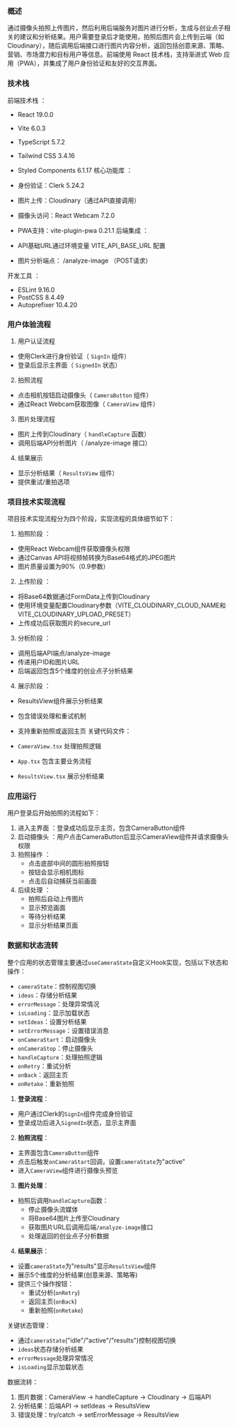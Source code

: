 ### 概述

通过摄像头拍照上传图片，然后利用后端服务对图片进行分析，生成与创业点子相关的建议和分析结果。用户需要登录后才能使用，拍照后图片会上传到云端（如 Cloudinary），随后调用后端接口进行图片内容分析，返回包括创意来源、策略、营销、市场潜力和目标用户等信息。前端使用 React 技术栈，支持渐进式 Web 应用（PWA），并集成了用户身份验证和友好的交互界面。

### 技术栈

前端技术栈 ：

- React 19.0.0
- Vite 6.0.3
- TypeScript 5.7.2
- Tailwind CSS 3.4.16
- Styled Components 6.1.17
核心功能库 ：

- 身份验证：Clerk 5.24.2
- 图片上传：Cloudinary（通过API直接调用）
- 摄像头访问：React Webcam 7.2.0
- PWA支持：vite-plugin-pwa 0.21.1
后端集成 ：

- API基础URL通过环境变量 VITE_API_BASE_URL 配置
- 图片分析端点： /analyze-image （POST请求）

开发工具 ：

- ESLint 9.16.0
- PostCSS 8.4.49
- Autoprefixer 10.4.20

### 用户体验流程

1. 用户认证流程
- 使用Clerk进行身份验证（ `SignIn` 组件）
- 登录后显示主界面（ `SignedIn` 状态）
2. 拍照流程
- 点击相机按钮启动摄像头（ `CameraButton` 组件）
- 通过React Webcam获取图像（ `CameraView` 组件）
3. 图片处理流程
- 图片上传到Cloudinary（ `handleCapture` 函数）
- 调用后端API分析图片（ /analyze-image 接口）
4. 结果展示
- 显示分析结果（ `ResultsView` 组件）
- 提供重试/重拍选项

### 项目技术实现流程
项目技术实现流程分为四个阶段，实现流程的具体细节如下：

1. 拍照阶段 ：
- 使用React Webcam组件获取摄像头权限
- 通过Canvas API将视频帧转换为Base64格式的JPEG图片
- 图片质量设置为90%（0.9参数）
2. 上传阶段 ：
- 将Base64数据通过FormData上传到Cloudinary
- 使用环境变量配置Cloudinary参数（VITE_CLOUDINARY_CLOUD_NAME和VITE_CLOUDINARY_UPLOAD_PRESET）
- 上传成功后获取图片的secure_url
3. 分析阶段 ：
- 调用后端API端点/analyze-image
- 传递用户ID和图片URL
- 后端返回包含5个维度的创业点子分析结果
4. 展示阶段 ：
- ResultsView组件展示分析结果
- 包含错误处理和重试机制
- 支持重新拍照或返回主页
关键代码文件：

- `CameraView.tsx` 处理拍照逻辑
- `App.tsx` 包含主要业务流程
- `ResultsView.tsx` 展示分析结果

### 应用运行
用户登录后开始拍照的流程如下：

1. 进入主界面 ：登录成功后显示主页，包含CameraButton组件
2. 启动摄像头 ：用户点击CameraButton后显示CameraView组件并请求摄像头权限
3. 拍照操作 ：
   - 点击底部中间的圆形拍照按钮
   - 按钮会显示相机图标
   - 点击后自动捕获当前画面
4. 后续处理 ：
   - 拍照后自动上传图片
   - 显示预览画面
   - 等待分析结果
   - 显示分析结果页面


### 数据和状态流转

整个应用的状态管理主要通过`useCameraState`自定义Hook实现，包括以下状态和操作：
- `cameraState`：控制视图切换
- `ideas`：存储分析结果
- `errorMessage`：处理异常情况
- `isLoading`：显示加载状态
- `setIdeas`：设置分析结果
- `setErrorMessage`：设置错误消息
- `onCameraStart`：启动摄像头
- `onCameraStop`：停止摄像头
- `handleCapture`：处理拍照逻辑
- `onRetry`：重试分析
- `onBack`：返回主页
- `onRetake`：重新拍照

1. **登录流程**：
- 用户通过Clerk的`SignIn`组件完成身份验证
- 登录成功后进入`SignedIn`状态，显示主界面

2. **拍照流程**：
- 主界面包含`CameraButton`组件
- 点击后触发`onCameraStart`回调，设置`cameraState`为"active"
- 进入`CameraView`组件进行摄像头预览

3. **图片处理**：
- 拍照后调用`handleCapture`函数：
  - 停止摄像头流媒体
  - 将Base64图片上传至Cloudinary
  - 获取图片URL后调用后端`/analyze-image`接口
  - 处理返回的创业点子分析数据

4. **结果展示**：
- 设置`cameraState`为"results"显示`ResultsView`组件
- 展示5个维度的分析结果(创意来源、策略等)
- 提供三个操作按钮：
  - 重试分析(`onRetry`)
  - 返回主页(`onBack`) 
  - 重新拍照(`onRetake`)

关键状态管理：
- 通过`cameraState`("idle"/"active"/"results")控制视图切换
- `ideas`状态存储分析结果
- `errorMessage`处理异常情况
- `isLoading`显示加载状态

数据流转：
1. 图片数据：CameraView → handleCapture → Cloudinary → 后端API
2. 分析结果：后端API → setIdeas → ResultsView
3. 错误处理：try/catch → setErrorMessage → ResultsView

        